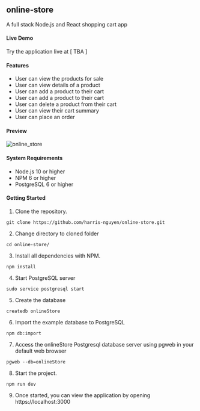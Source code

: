 ## online-store
A full stack Node.js and React shopping cart app

#### Live Demo
Try the application live at [ TBA ]
 
#### Features
- User can view the products for sale
- User can view details of a product
- User can add a product to their cart
- User can add a product to their cart
- User can delete a product from their cart
- User can view their cart summary
- User can place an order

#### Preview
![online_store](shopping.gif)

#### System Requirements
- Node.js 10 or higher
- NPM 6 or higher
- PostgreSQL 6 or higher

#### Getting Started
1. Clone the repository.
```
git clone https://github.com/harris-nguyen/online-store.git
```
2. Change directory to cloned folder
```
cd online-store/
```
3. Install all dependencies with NPM.
```
npm install
```
4. Start PostgreSQL server
```
sudo service postgresql start
```
5. Create the database
```
createdb onlineStore
```
6. Import the example database to PostgreSQL
```
npm db:import
```
7. Access the onlineStore Postgresql database server using pgweb in your default web browser
```
pgweb --db=onlineStore
```
8. Start the project.
```
npm run dev
```
9. Once started, you can view the application by opening https://localhost:3000
